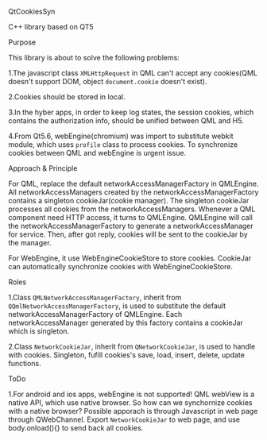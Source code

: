 QtCookiesSyn


C++ library based on QT5


Purpose

This library is about to solve the following problems:

1.The javascript class `XMLHttpRequest` in QML can't accept any cookies(QML doesn't support DOM, object `document.cookie` doesn't exist).

2.Cookies should be stored in local.

3.In the hyber apps, in order to keep log states, the session cookies, which contains the authorization info, should be unified between QML and H5.

4.From Qt5.6, webEngine(chromium) was import to substitute webkit module, which uses `profile` class to process cookies. To synchronize cookies between QML and webEngine is urgent issue.


Approach & Principle

For QML, replace the default networkAccessManagerFactory in QMLEngine. All networkAccessManagers created by the networkAccessManagerFactory contains a singleton cookieJar(cookie manager). The singleton cookieJar processes all cookies from the networkAccessManagers. Whenever a QML component need HTTP access, it turns to QMLEngine. QMLEngine will call the networkAccessManagerFactory to generate a networkAccessManager for service. Then, after got reply, cookies will be sent to the cookieJar by the manager.

For WebEngine, it use WebEngineCookieStore to store cookies. CookieJar can automatically synchronize cookies with WebEngineCookieStore.


Roles

1.Class `QMLNetworkAccessManagerFactory`, inherit from `QQmlNetworkAccessManagerFactory`, is used to substitute the default networkAccessManagerFactory of QMLEngine. Each networkAccessManager generated by this factory contains a cookieJar which is singleton.

2.Class `NetworkCookieJar`, inherit from `QNetworkCookieJar`, is used to handle with cookies. Singleton, fufill cookies's save, load, insert, delete, update functions.


ToDo

1.For android and ios apps, webEngine is not supported! QML webView is a native API, which use native browser. So how can we synchornize cookies with a native browser? Possible apporach is through Javascript in web page through QWebChannel. Export `NetworkCookieJar` to web page, and use body.onload(){} to send back all cookies.
